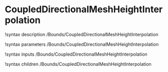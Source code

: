 <!-- MOOSE Documentation Stub: Remove this when content is added. -->

# CoupledDirectionalMeshHeightInterpolation
!syntax description /Bounds/CoupledDirectionalMeshHeightInterpolation

!syntax parameters /Bounds/CoupledDirectionalMeshHeightInterpolation

!syntax inputs /Bounds/CoupledDirectionalMeshHeightInterpolation

!syntax children /Bounds/CoupledDirectionalMeshHeightInterpolation
